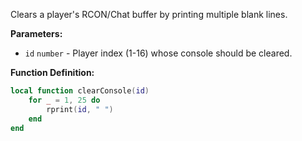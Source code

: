 Clears a player's RCON/Chat buffer by printing multiple blank lines.

**Parameters:**

* `id` `number` - Player index (1-16) whose console should be cleared.

**Function Definition:**

```lua
local function clearConsole(id)
    for _ = 1, 25 do
        rprint(id, " ")
    end
end
```